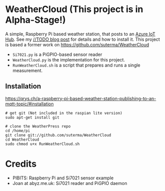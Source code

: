 # WeatherCloud (This project is in Alpha-Stage!)

A simple, Raspberry Pi based weather station, that posts to an [Azure IoT Hub](https://azure.microsoft.com/en-us/services/iot-hub/). See my [//TODO blog post](https://qrys.ch) for details and how to install it. This project is based a former work on https://github.com/suterma/WeatherCloud

 - `Si7021.py` is a PiGPIO-based sensor reader
 - `WeatherCloud.py` is the implementation for this project.
 - `RunWeatherCloud.sh` is a script that prepares and runs a single measurement.
 
## Installation
https://qrys.ch/a-raspberry-pi-based-weather-station-publishing-to-an-mqtt-topic/#installation

    # get git (Not included in the raspian lite version)
    sudo apt-get install git
     
    # clone the WeatherPress repo
    cd /home/pi
    git clone git://github.com/suterma/WeatherCloud
    cd WeatherCloud
    sudo chmod u+x RunWeatherCloud.sh


 
# Credits
 - PIBITS: Raspberry Pi and Si7021 sensor example
 - Joan at abyz.me.uk: Si7021 reader and PiGPIO daemon
